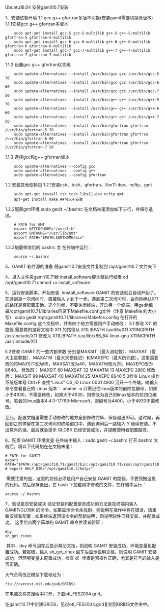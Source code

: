 Ubuntu18.04 安装gamit10.7安装

1、安装依赖环境
1.1 gcc g++ gfortran多版本切换(安装gamit需要切换低版本)
1.1.1安装gcc g++ gfortran多版本

```
	sudo apt-get install gcc-5 gcc-5-multilib g++-5 g++-5-multilib gfortran-5 gfortran-5-multilib
	sudo apt-get install gcc-6 gcc-6-multilib g++-6 g++-6-multilib gfortran-6 gfortran-6-multilib
	sudo apt-get install gcc-7 gcc-7-multilib g++-7 g++-7-multilib gfortran-7 gfortran-7-multilib
```

1.1.2 设置gcc g++ gfortran优先级	

```
	sudo update-alternatives --install /usr/bin/gcc gcc /usr/bin/gcc-5 70
	sudo update-alternatives --install /usr/bin/gcc gcc /usr/bin/gcc-6 60
	sudo update-alternatives --install /usr/bin/gcc gcc /usr/bin/gcc-7 50
	sudo update-alternatives --install /usr/bin/g++ g++ /usr/bin/g++-5 70
	sudo update-alternatives --install /usr/bin/g++ g++ /usr/bin/g++-6 60
	sudo update-alternatives --install /usr/bin/g++ g++ /usr/bin/g++-7 50
	sudo update-alternatives --install /usr/bin/gfortran gfortran /usr/bin/gfortran-5 70
	sudo update-alternatives --install /usr/bin/gfortran gfortran /usr/bin/gfortran-6 60
	sudo update-alternatives --install /usr/bin/gfortran gfortran /usr/bin/gfortran-7 50
```

1.1.3 选择gcc和g++ gfortran版本	

```
	sudo update-alternatives --config gcc
	sudo update-alternatives --config g++
	sudo update-alternatives --config gfortran
```

1.2 安装其他依赖包
1.2.1安装csh、tcsh、gfortran、libx11-dev、ncftp、gmt

```
	sudo apt-get install csh tcsh libx11-dev ncftp gmt 
	apt-get install make ##可以不安装
```

1.2.2配置gmt环境
    sudo gedit ~/.bashrc 
	在文档末尾添加如下三行，并保存退出。

```
	# PATH for GMT
	export NETCDFHOME="/usr/lib"
	export GMTHOME="/usr/lib/gmt"
	export PATH="$PATH:$GMTHOME/bin"
```

1.2.3加载修改后的.bashrc 文
	在终端中运行：

```
    source ~/.bashrc
```


3、GAMIT 软件源的准备
	将gamit10.7安装文件复制到 /opt/gamit10.7 文件夹下

4、进入文件夹gamit10.71给 install_software脚本赋执行权限 
	cd /opt/gamit10.71 
	chmod +x install_software 

5、运行安装脚本，开始安装 
    ./install_software
	GAMIT 的安装就会自动开始了。在遇到第一次询问时，直接输入 y 到下一步。遇到第二次询问时，会向你确认X11的路径是否配置正确。这个时候，不要关闭终端，开启另一个终端，用gedit编辑/opt/gamit10.71/libraries目录下Makefile.config文件（注意 Makefile 的大小写）
	sudo gedit /opt/gamit10.71/libraries/Makefile.config
	在打开的 Makefile.config 这个文档中，共有四个地方需要用户手动修改：
5.1 修改 X11 的路径
	需要做的是将文档中 X11 的路径从
    X11LIBPATH /usr/lib/X11
    X11INCPATH /usr/include/X11
	修改为
    X11LIBPATH /usr/lib/x86_64-linux-gnu
    X11INCPATH /usr/include/X11
	
5.2修改 GAMIT 的一些内部参数
	分别是MAXSIT（最大测站数）、MAXSAT（最大卫星颗数）、MAXATM（最大天顶延迟）和MAXEPC（最大历元数）。这里需要改的将MAXSIT改为99，MAXSAT改为40，MAXATM改为25，MAXEPC改为8640。
	修改前：
	MAXSIT 80
	MAXSAT 32
	MAXATM 13
	MAXEPC 2880	
	修改后：
	MAXSIT 99
	MAXSAT 40
	MAXATM 25
	MAXEPC 8640
5.3检查 Linux 操作系统版本号
	Ctrl+F 查找“Linux"
	OS_ID Linux 0001 4930
	另开一个终端，输输入命令查看自己的 Linux 版本： uname -a
	只需记住linux版本的前四位编号，如果小于4930，不需要修改，如果大于4930，则修改为自己的linux版本的前四位编号。笔者的linux版本4.4.0-17763-Microsoft，则编号为4400，小于4930不需修改。	

至此，配置文档里需要手动修改的地方全部修改完毕，保存退出即可。这时候，再回到之前停留在第二次询问的终端窗口中，遇到询问后一路输入 Y 继续安装。不出意外的话，最后就会提示 GLOBK 已经安装成功，并提醒使用者配置路径。

6、配置 GAMIT 环境变量
	在终端中输入：sudo gedit ~/.bashrc
	打开.bashrc 文档后，将以下代码加在在文档末尾：

```
# PATH for GAMIT
export PATH="$PATH:/opt/gamit10.71/gamit/bin:/opt/gamit10.71/com:/opt/gamit10.71/kf/bin"
# export HELP_DIR="/opt/gamit10.7/help/"
```

​	需要注意的是，这里的路径必须是用户自己安装 GAMIT 的路径，不要照搬这里的代码。然后保存退出，在 bash 下加载刚才修改的文件，在终端中运行：
```
source ~/.bashrc
```

7、验证是否安装成功
	验证安装和配置是否成功的方法是在终端内输入 GAMIT/GLOBK 的命令，如果显示命令未找到，则说明在操作中存在错误，请重新安装和配置；如果终端返回该命令的帮助说明，则说明软件已经安装，并配置成功。
	这里给出两个简单的 GAMIT 命令供读者验证：

```
doy
sh_get_rinex
```

​	其中，doy 命令回车后显示帮助文档，则说明 GAMIT 安装成功，环境变量也配置成功。若报错，输入 sh_get_rinex 回车后显示说明文档，则说明 GAMIT 安装成功，但环境变量未配置成功，检查 d）步骤是否操作正确，尤其是符号的输入是否正确。



大气负荷改正模型下载地址为：

```
ftp://everest.mit.edu/pub/GRIDS/
```

在电脑文件夹搜索中打开，下载otl_FES2004.grid。

在gamit10.71中新建GRIDS，见过otl_FES2004.grid复制到GRIDS文件夹中。

